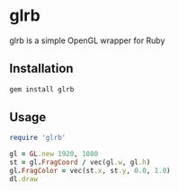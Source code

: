 # glrb

glrb is a simple OpenGL wrapper for Ruby

## Installation

```ruby
gem install glrb
```

## Usage

```ruby
require 'glrb'

gl = GL.new 1920, 1080
st = gl.FragCoord / vec(gl.w, gl.h)
gl.FragColor = vec(st.x, st.y, 0.0, 1.0)
dl.draw
```

